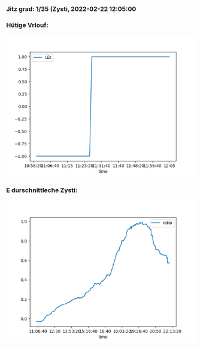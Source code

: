 ### Jitz grad: 1/35 (Zysti, 2022-02-22 12:05:00

### Hütige Vrlouf:
![Graph](Today.png)

### E durschnittleche Zysti:
![Graph](Zysti.png)